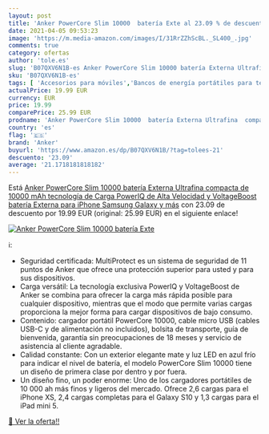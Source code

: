 ```yaml
---
layout: post
title: 'Anker PowerCore Slim 10000  batería Exte al 23.09 % de descuento'
date: 2021-04-05 09:53:23
image: 'https://m.media-amazon.com/images/I/31RrZZhScBL._SL400_.jpg'
comments: true
category: ofertas
author: 'tole.es'
slug: 'B07QXV6N1B-es Anker PowerCore Slim 10000 batería Externa Ultrafina...'
sku: 'B07QXV6N1B-es'
tags: [ 'Accesorios para móviles','Bancos de energía portátiles para teléfonos móviles','Cargadores para móviles','Comunicación móvil y accesorios','Electrónica','anker','iphone', ]
actualPrice: 19.99 EUR
currency: EUR
price: 19.99
comparePrice: 25.99 EUR
prodname: 'Anker PowerCore Slim 10000  batería Externa Ultrafina  compacta de 10000 mAh  tecnología de Carga PowerIQ de Alta Velocidad y VoltageBoost  batería Externa para iPhone  Samsung Galaxy y más'
country: 'es'
flag: '🇪🇸'
brand: 'Anker'
buyurl: 'https://www.amazon.es/dp/B07QXV6N1B/?tag=tolees-21'
descuento: '23.09'
average: '21.1718181818182'
---
```


Está [Anker PowerCore Slim 10000  batería Externa Ultrafina  compacta de 10000 mAh  tecnología de Carga PowerIQ de Alta Velocidad y VoltageBoost  batería Externa para iPhone  Samsung Galaxy y más](https://www.amazon.es/dp/B07QXV6N1B/?tag=tolees-21) con 23.09 de descuento por 19.99 EUR (original: 25.99 EUR) en el siguiente enlace!

[![Anker PowerCore Slim 10000  batería Exte](https://m.media-amazon.com/images/I/31RrZZhScBL._SL400_.jpg)](https://www.amazon.es/dp/B07QXV6N1B/?tag=tolees-21)

ℹ️:

- Seguridad certificada: MultiProtect es un sistema de seguridad de 11 puntos de Anker que ofrece una protección superior para usted y para sus dispositivos.
- Carga versátil: La tecnología exclusiva PowerIQ y VoltageBoost de Anker se combina para ofrecer la carga más rápida posible para cualquier dispositivo, mientras que el modo que permite varias cargas proporciona la mejor forma para cargar dispositivos de bajo consumo.
- Contenido: cargador portátil PowerCore 10000, cable micro USB (cables USB-C y de alimentación no incluidos), bolsita de transporte, guía de bienvenida, garantía sin preocupaciones de 18 meses y servicio de asistencia al cliente agradable.
- Calidad constante: Con un exterior elegante mate y luz LED en azul frío para indicar el nivel de batería, el modelo PowerCore Slim 10000 tiene un diseño de primera clase por dentro y por fuera.
- Un diseño fino, un poder enorme: Uno de los cargadores portátiles de 10 000 ah más finos y ligeros del mercado. Ofrece 2,6 cargas para el iPhone XS, 2,4 cargas completas para el Galaxy S10 y 1,3 cargas para el iPad mini 5.

[🛒 Ver la oferta!!](https://www.amazon.es/dp/B07QXV6N1B/?tag=tolees-21)
